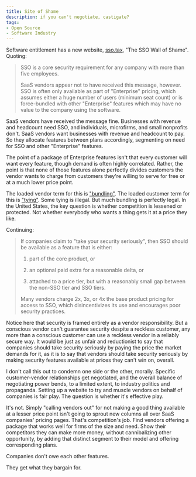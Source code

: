 ```yaml
---
title: Site of Shame
description: if you can't negotiate, castigate?
tags:
- Open Source
- Software Industry
---
```


Software entitlement has a new website, [sso.tax](https://sso.tax), "The SSO Wall of Shame".  Quoting:

> SSO is a core security requirement for any company with more than five employees.
>
> SaaS vendors appear not to have received this message, however.  SSO is often only available as part of "Enterprise" pricing, which assumes either a huge number of users (minimum seat count) or is force-bundled with other "Enterprise" features which may have no value to the company using the software.

SaaS vendors have received the message fine.  Businesses with revenue and headcount need SSO, and individuals, microfirms, and small nonprofits don't.  SaaS vendors want businesses with revenue and headcount to pay.  So they allocate features between plans accordingly, segmenting on need for SSO and other "Enterprise" features.

The point of a package of Enterprise features isn't that every customer will want every feature, though demand is often highly correlated.  Rather, the point is that none of those features alone perfectly divides customers the vendor wants to charge from customers they're willing to serve for free or at a much lower price point.

The loaded vendor term for this is ["bundling"](https://en.wikipedia.org/wiki/Product_bundling).  The loaded customer term for this is ["tying"](https://en.wikipedia.org/wiki/Tying_(commerce)).  Some tying is illegal.  But much bundling is perfectly legal.  In the United States, the key question is whether competition is lessened or protected.  Not whether everybody who wants a thing gets it at a price they like.

Continuing:

> If companies claim to "take your security seriously", then SSO should be available as a feature that is either:
>
> 1.  part of the core product, or
>
> 2.  an optional paid extra for a reasonable delta, or
>
> 3.  attached to a price tier, but with a reasonably small gap between the non-SSO tier and SSO tiers.
>
> Many vendors charge 2x, 3x, or 4x the base product pricing for access to SSO, which disincentivizes its use and encourages poor security practices.

Notice here that security is framed entirely as a vendor responsibility.  But a conscious vendor can't guarantee security despite a reckless customer, any more than a conscious customer can use a reckless vendor in a reliably secure way.  It would be just as unfair and reductionist to say that companies should take security seriously by paying the price the market demands for it, as it is to say that vendors should take security seriously by making security features available at prices they can't win on, overall.

I don't call this out to condemn one side or the other, morally.  Specific customer-vendor relationships get negotiated, and the overall balance of negotiating power bends, to a limited extent, to industry politics and propaganda.  Setting up a website to try and muscle vendors on behalf of companies is fair play.  The question is whether it's effective play.

It's not.  Simply "calling vendors out" for not making a good thing available at a lesser price point isn't going to sprout new columns all over SaaS companies' pricing pages.  That's competition's job.  Find vendors offering a package that works well for firms of the size and need.  Show their competitors they can make more money, without cannibalizing other opportunity, by adding that distinct segment to their model and offering corresponding plans.

Companies don't owe each other features.

They get what they bargain for.
